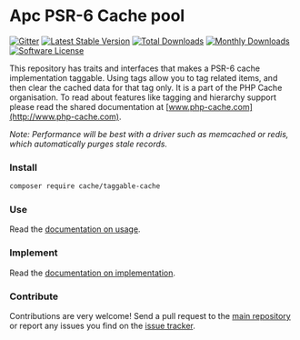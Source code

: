 # Apc PSR-6 Cache pool 
[![Gitter](https://badges.gitter.im/php-cache/cache.svg)](https://gitter.im/php-cache/cache?utm_source=badge&utm_medium=badge&utm_campaign=pr-badge)
[![Latest Stable Version](https://poser.pugx.org/cache/taggable-cache/v/stable)](https://packagist.org/packages/cache/taggable-cache)
[![Total Downloads](https://poser.pugx.org/cache/taggable-cache/downloads)](https://packagist.org/packages/cache/taggable-cache)
[![Monthly Downloads](https://poser.pugx.org/cache/taggable-cache/d/monthly.png)](https://packagist.org/packages/cache/taggable-cache)
[![Software License](https://img.shields.io/badge/license-MIT-brightgreen.svg?style=flat-square)](LICENSE)

This repository has traits and interfaces that makes a PSR-6 cache implementation taggable. Using tags allow you 
to tag related items, and then clear the cached data for that tag only. It is a part of the PHP Cache organisation. To read about 
features like tagging and hierarchy support please read the shared documentation at [www.php-cache.com](http://www.php-cache.com). 

*Note: Performance will be best with a driver such as memcached or redis, which automatically purges stale records.*


### Install

```bash
composer require cache/taggable-cache
```

### Use

Read the [documentation on usage](http://www.php-cache.com/en/latest/tagging/).

### Implement

Read the [documentation on implementation](http://www.php-cache.com/en/latest/implementing-cache-pools/tagging/).

### Contribute

Contributions are very welcome! Send a pull request to the [main repository](https://github.com/php-cache/cache) or 
report any issues you find on the [issue tracker](http://issues.php-cache.com).
